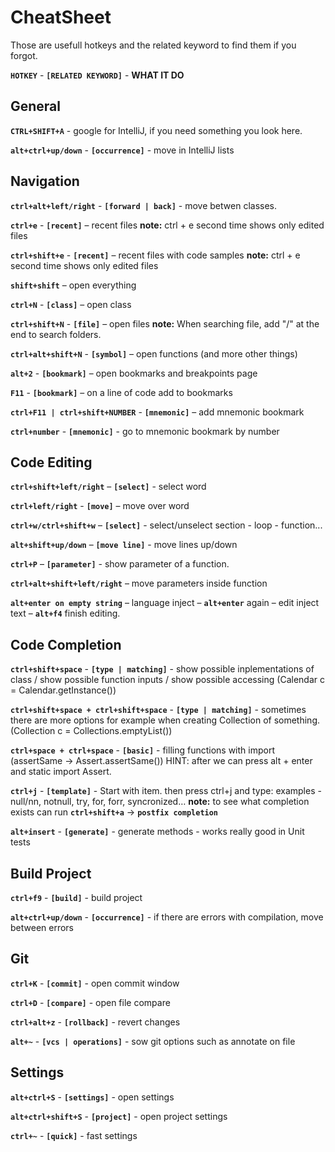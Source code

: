 # CheatSheet
Those are usefull hotkeys and the related keyword to find them if you forgot.

**`HOTKEY`** - **`[RELATED KEYWORD]`** - **WHAT IT DO**

## General
**`CTRL+SHIFT+A`** - google for IntelliJ, if you need something you look here.

**`alt+ctrl+up/down`** - **`[occurrence]`** - move in IntelliJ lists

## Navigation

 **`ctrl+alt+left/right`** - **`[forward | back]`** - move betwen classes.

**`ctrl+e`** - **`[recent]`** – recent files **note:** ctrl + e second time shows only edited files

**`ctrl+shift+e`** - **`[recent]`** – recent files with code samples **note:** ctrl + e second time shows only edited files

**`shift+shift`** – open everything

**`ctrl+N`** - **`[class]`** – open class

**`ctrl+shift+N`** - **`[file]`** – open files **note:** When searching file, add "/" at the end to search folders.

**`ctrl+alt+shift+N`** - **`[symbol]`** – open functions (and more other things)

**`alt+2`** - **`[bookmark]`** – open bookmarks and breakpoints page

**`F11`** - **`[bookmark]`** – on a line of code add to bookmarks

**`ctrl+F11 | ctrl+shift+NUMBER`** - **`[mnemonic]`** – add mnemonic bookmark

**`ctrl+number`** - **`[mnemonic]`** - go to mnemonic bookmark by number

## Code Editing

**`ctrl+shift+left/right`** – **`[select]`** - select word

**`ctrl+left/right`** - **`[move]`** – move over word

**`ctrl+w/ctrl+shift+w`** – **`[select]`** - select/unselect section - loop - function...

**`alt+shift+up/down`** – **`[move line]`** - move lines up/down

**`ctrl+P`** – **`[parameter]`** - show parameter of a function.

**`ctrl+alt+shift+left/right`** – move parameters inside function

**`alt+enter on empty string`** – language inject – **`alt+enter`** again – edit inject text – **`alt+f4`** finish editing.

## Code Completion

**`ctrl+shift+space`** - **`[type | matching]`** - show possible inplementations of class / show possible function inputs / show possible accessing (Calendar c = Calendar.getInstance())

**`ctrl+shift+space + ctrl+shift+space`** - **`[type | matching]`** - sometimes there are more options for example when creating Collection of something. (Collection c = Collections.emptyList())

**`ctrl+space + ctrl+space`** - **`[basic]`** - filling functions with import (assertSame -> Assert.assertSame()) HINT: after we can press alt + enter and static import Assert.

**`ctrl+j`** - **`[template]`** - Start with item. then press ctrl+j and type: examples - null/nn, notnull, try, for, forr, syncronized… **note:** to see what completion exists can run **`ctrl+shift+a`** -> **`postfix completion`**

**`alt+insert`** - **`[generate]`** - generate methods - works really good in Unit tests

## Build Project

**`ctrl+f9`** - **`[build]`** - build project

**`alt+ctrl+up/down`** - **`[occurrence]`** - if there are errors with compilation, move between errors

## Git

**`ctrl+K`** - **`[commit]`** - open commit window

**`ctrl+D`** - **`[compare]`** - open file compare

**`ctrl+alt+z`** - **`[rollback]`** - revert changes

**`alt+~`** - **`[vcs | operations]`** - sow git options such as annotate on file

## Settings

**`alt+ctrl+S`** - **`[settings]`** - open settings

**`alt+ctrl+shift+S`** - **`[project]`** - open project settings

**`ctrl+~`** - **`[quick]`** - fast settings
